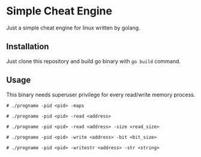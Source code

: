 # Simple Cheat Engine

Just a simple cheat engine for linux written by golang.

## Installation

Just clone this repository and build go binary with `go build` command.

## Usage

This binary needs superuser privilege for every read/write memory process.

```shell
# ./progname -pid <pid> -maps

# ./progname -pid <pid> -read <address>

# ./progname -pid <pid> -read <address> -size <read_size>

# ./progname -pid <pid> -write <address> -bit <bit_size>

# ./progname -pid <pid> -writestr <address> -str <string>
```
